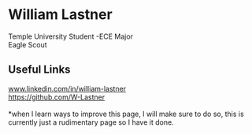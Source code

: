 # William Lastner
Temple University Student -ECE Major <br>
Eagle Scout

## Useful Links
www.linkedin.com/in/william-lastner <br>
https://github.com/W-Lastner <br>
<br>
*when I learn ways to improve this page, I will make sure to do so, this is currently just a rudimentary page so I have it done. 
